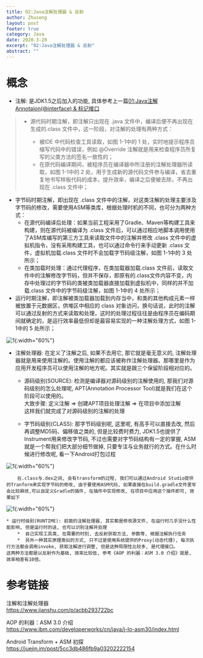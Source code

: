 ```yaml
---
title: 02:Java注解处理器 & 反射
author: Zhusong
layout: post
footer: true
category: Java
date: 2020-3-20
excerpt: "02:Java注解处理器 & 反射"
abstract: ""
---
```


# 概念
* 注解: 是JDK1.5之后加入的功能, 具体参考上一篇[01:Java注解Annotaion(@interface) & 标记接口](/java-anotation)

> * 源代码时期注解，即注解只出现在 .java 文件中，编译后便不再出现在生成的.class 文件中，这一阶段，对注解的处理有两种方式： 
>  
> 	* 被IDE 中代码检查工具读取，如图 1-1中的 1 处，实时地提示程序员缩写代码中的错误，例如 @Override 注解就是用来检查程序员所复写的父类方法的签名一致性的；
>	* 在原代码编译期间，被程序员在编译器中所注册的注解处理器所读取，如图 1-1中的 2 处，用于生成新的源代码文件参与编译，省去重复地书写样板代码的成本，提升效率，编译之后便被去除，不再出现在 .class 文件中；
* 字节码时期注解，即出现在 .class 文件中的注解，对这类注解的处理主要涉及字节码的修改，需要使用ASM等类库，根据处理时机的不同，也可分为两种方式：
	* 在源代码编译后处理：如果当前工程采用了Gradle、Maven等构建工具来构建，则在源代码被编译为 .class 文件后，可以通过相应地脚本调用使用了ASM库编写的第三方工具来读取文件中的注解并修改 .class 文件中的虚拟机指令，没有采用构建工具，也可以通过命令行来手动更新 .class 文件，虚拟机加载.class 文件时不会加载字节码级注解，如图 1-1中的 3 处所示；
	* 在类加载时处理：通过代理程序，在类加载器加载.class 文件前，读取文件中的注解修改字节码，但并不保存，即原有的.class文件内容不变，内存中处理过的字节码的类被类加载器直接加载到虚拟机中，同样的并不加载.class 文件中的字节码级注解，如图 1-1中的 4 处所示；
* 运行时期注解，即注解被类加载器加载到内存当中，和类的其他构成元素一样被放置于元数据区，供堆区中相应的 class 对象访问，换句话说，此时的注解可以通过反射的方式来读取和处理，这时的处理过程往往是由程序员在编码期间就确定的，是运行效率最低但却是最容易实现的一种注解处理方式，如图 1-1中的 5 处所示；
> 
![1]({{site.assets_path}}/img/java/java_annotation_processor.png){:width="60%"}
>

* 注解处理器: 在定义了注解之后, 如果不去用它, 那它就是毫无意义的, 注解处理器就是用来使用注解的。使用注解的都应该被称作注解处理器。那哪里是作为应用开发程序员可以使用注解的地方呢。其实就是跟三个保留阶段相对应的。
	* 源码级别(SOURCE): 检测是编译器对源码级别的注解使用的, 那我们对源码级别的怎么处理呢, APT(Annotation Processor Tool)就是我们在这个阶段可以使用的。  
	大致步骤: 定义注解 => 创建APT项目处理注解 => 在项目中添加注解  
	这样我们就完成了对源码级别的注解的处理
	
	* 字节码级别(CLASS): 那字节码级别呢, 这里呢, 有高手可以直接去改, 然后再调整MD5码、偏移值之类的, 但是比较费时费力, JDK1.5也提供了Instrument用来修改字节码, 不过也需要对字节码结构有一定的掌握, ASM就是一个帮我们把大部分细节做掉, 只要专注与业务就行的方式。在什么时候进行修改呢, 看一下Android打包过程
> 
![1]({{site.assets_path}}/img/android/android-aapt.png){:width="60%"}
>	
	
		在.class与.dex之间, 会有transform的过程, 我们可以通过Android Studio提供的Tranform来实现字节码的修改, 由于要使用ASM代码, 如果直接在build.gradle文件里写会比较麻烦,可以自定义Gradle的插件, 在插件中实现修改, 在项目中应用这个插件即可, 效果如下
> 
![1]({{site.assets_path}}/img/android/android-grale-plugin.png){:width="60%"}
>	
	* 运行时级别(RUNTIME): 前面的注解处理器, 其实都是修改源文件, 在运行时几乎没什么性能影响, 但是运行时的话, 也可以识别注解并处理
		*  自己实现工具类, 在需要的时刻, 去反射获取方法, 参数等, 根据注解执行任务
		*  另外一种其实原理类似的方式, 只不过是使用系统提供的Proxy(动态代理), 每次执行方法都会调用invoke, 获取注解进行调整, 但是这种局限性比较多, 是代理接口。
	这两种方法都是以反射作为基础, 效率比较低, 参考《AOP 的利器：ASM 3.0 介绍》就是, 效率相差有10倍。

# 参考链接
  
注解和注解处理器    
<https://www.jianshu.com/p/acbb293722bc>

AOP 的利器：ASM 3.0 介绍  
<https://www.ibm.com/developerworks/cn/java/j-lo-asm30/index.html>

Android Transform + ASM 初探  
<https://juejin.im/post/5cc3db486fb9a03202222154>